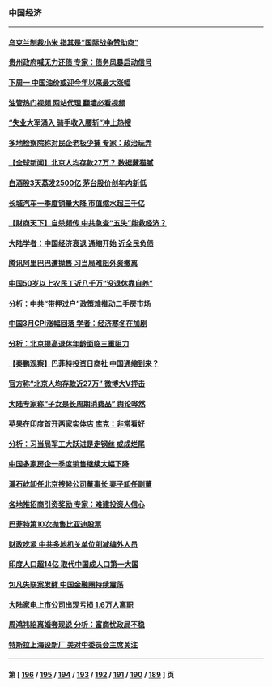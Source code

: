 ### 中国经济
---
#### [乌克兰制裁小米 指其是“国际战争赞助商”](../../pages/ncid283/n13972970.md?04150045) 
#### [贵州政府喊无力还债 专家：债务风暴启动信号](../../pages/ncid283/n13972928.md?04150045) 
#### [下周一 中国油价或迎今年以来最大涨幅](../../pages/ncid283/n13972853.md?04150045) 
#### [油管热门视频 网站代理 翻墙必看视频](http://138.2.39.72:81/youtube.html?epic-marker?04150045)
#### [“失业大军涌入 骑手收入腰斩”冲上热搜](../../pages/ncid283/n13972726.md?04150045) 
#### [多地检察院称对民企老板少捕 专家：政治玩弄](../../pages/ncid283/n13972585.md?04150045) 
#### [【全球新闻】北京人均存款27万？ 数据藏猫腻](../../pages/ncid283/n13972704.md?04150045) 
#### [白酒股3天蒸发2500亿 茅台股价创年内新低](../../pages/ncid283/n13972395.md?04150045) 
#### [长城汽车一季度销量大降 市值缩水超三千亿](../../pages/ncid283/n13972367.md?04150045) 
#### [【财商天下】自杀频传 中共急查“五失”能救经济？](../../pages/ncid283/n13972359.md?04150045) 
#### [大陆学者：中国经济衰退 通缩开始 近全民负债](../../pages/ncid283/n13972262.md?04150045) 
#### [腾讯阿里巴巴遭抛售 习当局难阻外资撤离](../../pages/ncid283/n13972266.md?04150045) 
#### [中国50岁以上农民工近八千万“没退休靠自养”](../../pages/ncid283/n13972097.md?04150045) 
#### [分析：中共“带押过户”政策难推动二手房市场](../../pages/ncid283/n13971846.md?04150045) 
#### [中国3月CPI涨幅回落 学者：经济寒冬在加剧](../../pages/ncid283/n13971725.md?04150045) 
#### [分析：北京提高退休年龄面临三重阻力](../../pages/ncid283/n13971474.md?04150045) 
#### [【秦鹏观察】巴菲特投资日商社 中国通缩到来？](../../pages/ncid283/n13971492.md?04150045) 
#### [官方称“北京人均存款近27万” 微博大V抨击](../../pages/ncid283/n13971343.md?04150045) 
#### [大陆专家称“子女是长周期消费品” 舆论哗然](../../pages/ncid283/n13971274.md?04150045) 
#### [苹果在印度首开两家实体店 库克：非常看好](../../pages/ncid283/n13971299.md?04150045) 
#### [分析：习当局军工大跃进是走钢丝 或成烂尾](../../pages/ncid283/n13970620.md?04150045) 
#### [中国多家房企一季度销售继续大幅下降](../../pages/ncid283/n13970756.md?04150045) 
#### [潘石屹卸任北京搜候公司董事长 妻子卸任副董](../../pages/ncid283/n13970687.md?04150045) 
#### [各地推招商引资奖励 专家：难建投资人信心](../../pages/ncid283/n13970371.md?04150045) 
#### [巴菲特第10次抛售比亚迪股票](../../pages/ncid283/n13970661.md?04150045) 
#### [财政吃紧 中共多地机关单位削减编外人员](../../pages/ncid283/n13970364.md?04150045) 
#### [印度人口超14亿 取代中国成人口第一大国](../../pages/ncid283/n13970434.md?04150045) 
#### [包凡失联案发酵 中国金融圈持续震荡](../../pages/ncid283/n13970306.md?04150045) 
#### [大陆家电上市公司出现亏损 1.6万人离职](../../pages/ncid283/n13970213.md?04150045) 
#### [周鸿祎陷离婚套现说 分析：富商忧政局不稳](../../pages/ncid283/n13970112.md?04150045) 
#### [特斯拉上海设新厂 美对中委员会主席关注](../../pages/ncid283/n13970120.md?04150045) 

---
#### 第 [ [196](./196.md?04150045) / [195](./195.md?04150045) / [194](./194.md?04150045) / [193](./193.md?04150045) / [192](./192.md?04150045) / [191](./191.md?04150045) / [190](./190.md?04150045) / [189](./189.md?04150045) ] 页
